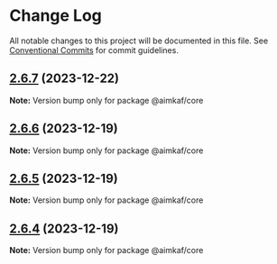 # Change Log

All notable changes to this project will be documented in this file.
See [Conventional Commits](https://conventionalcommits.org) for commit guidelines.

## [2.6.7](https://github.com/Graceji/kaf/compare/v2.6.6...v2.6.7) (2023-12-22)

**Note:** Version bump only for package @aimkaf/core

## [2.6.6](https://github.com/Graceji/kaf/compare/v2.6.5...v2.6.6) (2023-12-19)

**Note:** Version bump only for package @aimkaf/core

## [2.6.5](https://github.com/Graceji/kaf/compare/v2.6.4...v2.6.5) (2023-12-19)

**Note:** Version bump only for package @aimkaf/core

## [2.6.4](https://github.com/Graceji/kaf/compare/v2.6.3...v2.6.4) (2023-12-19)

**Note:** Version bump only for package @aimkaf/core
